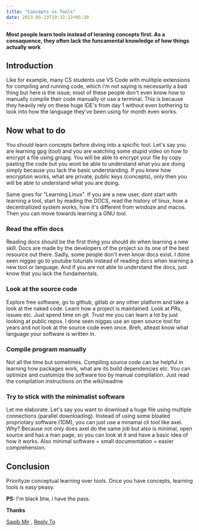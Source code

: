 ```yaml
---
title: "Concepts vs Tools"
date: 2023-05-23T19:32:22+05:30
---
```


**Most people learn tools instead of leraning concepts first. As a consaquence, they often lack
the funcamental knowledge of how things actually work**

## Introduction
Like for example, many CS students use VS Code with mulitiple extensions for compiling
and running code, which i'm not saying is necessarily a bad thing but here is the issue;
most of these people don't even know how to manually compile their code manually or
use a terminal. This is because they heavily rely on these huge IDE's from day 1
without even bothering to look into how the language they've been using for month even
works.

## Now what to do
You should learn concepts before diving into a spicific tool. Let's say you are learning gpg (tool)
and you are watching some stupid video on how to encrypt a file using gnupg. You will be
able to encrypt your file by copy pasting the code but you wont be able to understand
what you are doing simply because you lack the basic understanding. If you knew how encryption
works, what are private, public keys (concepts), only then you will be able to understand
what you are doing.

Same goes for "Learning Linux". If you are a new user, dont start with learning a tool,
start by reading the DOCS, read the history of linux, how a decentrailized system works,
how it's different from windoze and macos. Then you can move towards learning a GNU tool.

### Read the effin docs
Reading docs should be the first thing you should do when learning a new skill.
Docs are made by the developers of the project so its one of the best resource out there.
Sadly, some people don't even know docs exist. I done seen niggas go to youtube toturials
instead of reading docs when learning a new tool or language. And if you are not able
to understand the docs, just know that you lack the fundamentals.


### Look at the source code
Explore free software, go to github, gitlab or any other platform and take a look at the naked code. Learn how a project is maintained. Look at PRs, issues etc. Just spend time on git. Trust me you can learn a lot by just looking at public repos.  I done seen niggas use an open source tool for years and not look at the source code even once. Breh, alteast know what language your software is written in.

### Compile program manually
Not all the time but sometimes. Compiling source code can be helpful in learning
        how packages work, what are its build dependencies etc. You can optimize and customize the software too by manual compilation. Just read the compilation instructions on the wiki/readme


### Try to stick with the minimalist software
Let me elaborate. Let's say you want to download a huge file using multiple connections (parallel downloading). 
        Instead of using some bloated propriotary software (1DM), you can just use a minamal cli tool like axel.
        Why? Because not only does axel do the same job but also is  minimal, open source and has a man page, so you can look at it
        and have a basic idea of how it works. Also minimal software = small documentation =
        easier comprehension.

## Conclusion
Priorityze conceptual learning over tools. Once you have concepts, learning tools is easy peasy.

**PS:** I'm black btw, i have the pass.

**Thanks**

[Saqib Mir](https://saqibmir1.github.io) , [Reply To](mailto:mirsaquib3737@gmail.com)



